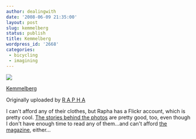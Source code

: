 ```yaml
---
author: dealingwith
date: '2008-06-09 21:35:00'
layout: post
slug: kemmelberg
status: publish
title: Kemmelberg
wordpress_id: '2668'
categories:
 - bicycling
 - imagining
---
```


[![][1]][2]

[Kemmelberg][3]

Originally uploaded by [R A P H A][4]

I can't afford any of their clothes, but Rapha has a Flickr account, which is
pretty cool. [The stories behind the photos][5] are pretty good, too, even
though I don't have enough time to read any of them...and can't afford [the
magazine][6], either...

   [1]: http://farm3.static.flickr.com/2395/2528343913_fcd31ec4e2_m.jpg

   [2]: http://www.flickr.com/photos/raphacc/2528343913/ (photo sharing)

   [3]: http://www.flickr.com/photos/raphacc/2528343913/

   [4]: http://www.flickr.com/people/raphacc/

   [5]: http://www.rapha.cc/index.php?page=484

   [6]: http://www.rapha.cc/index.php?page=94

